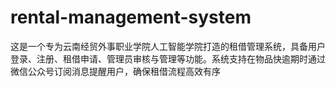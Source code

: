 # rental-management-system
这是一个专为云南经贸外事职业学院人工智能学院打造的租借管理系统，具备用户登录、注册、租借申请、管理员审核与管理等功能。系统支持在物品快逾期时通过微信公众号订阅消息提醒用户，确保租借流程高效有序

